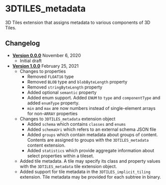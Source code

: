 # 3DTILES_metadata

3D Tiles extension that assigns metadata to various components of 3D Tiles.

## Changelog

* [**Version 0.0.0**](0.0.0) November 6, 2020
    * Initial draft
* [**Version 1.0.0**](1.0.0) February 25, 2021
    * Changes to properties
      * Removed `FLOAT16` type
      * Removed `BLOB` type and `blobByteLength` property
      * Removed `stringByteLength` property
      * Added optional `semantic` property
      * Added enum support. Added `ENUM` to `type` and `componentType` and added `enumType` property.
      * `min` and `max` are now numbers instead of single-element arrays for non-`ARRAY` properties
    * Changes to `3DTILES_metadata` extension object
      * Added `schema` which contains `classes` and `enums`
      * Added `schemaUri` which refers to an external schema JSON file
      * Added `groups` which contain metadata about groups of content. Contents are assigned to groups with the `3DTILES_metadata` content extension.
      * Added `statistics` which provide aggregate information about select properties within a tileset.
    * Added tile metadata. A tile may specify its class and property values with the `3DTILES_metadata` tile extension object.
    * Added support for tile metadata in the `3DTILES_implicit_tiling` extension. Tile metadata may be provided for each subtree in binary.
